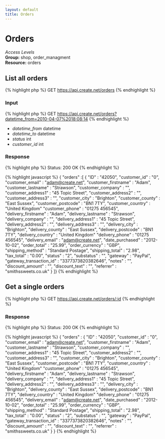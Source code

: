 ```yaml
---
layout: default
title: Orders
---
```


Orders
=============

*Access Levels*    
__Group:__ shop, order_managment     
__Resource:__ orders

List all orders
-------------------

{% highlight php %}
GET 	https://api.create.net/orders
{% endhighlight %}

### Input

{% highlight php %}
GET 	https://api.create.net/orders?datetime_from=2010-04-07%2018:08:14
{% endhighlight %}
* *datetime_from* datetime
* *datetime_to* datetime
* *status* int
* *customer_id* int

### Response

{% highlight php %}
Status: 200 OK
{% endhighlight %}

{% highlight javascript %}
{ "orders" :[
	{
		"ID" : "42050",
		"customer_id" : "0",
		"customer_email" : "adam@create.net",
		"customer_firstname" : "Adam",
		"customer_lastname" : "Strawson",
		"customer_company" : "",
		"customer_address1" : "45 Topic Street",
		"customer_address2" : "",
		"customer_address3" : "",
		"customer_city" : "Brighton",
		"customer_county" : "East Sussex",
		"customer_postcode" : "BN1 7TY",
		"customer_country" : "United Kingdom"
		"customer_phone" : "01275 456545",
		"delivery_firstname" : "Adam",
		"delivery_lastname" : "Strawson",
		"delivery_company" : "",
		"delivery_address1" : "45 Topic Street",
		"delivery_address2" : "",
		"delivery_address3" : "",
		"delivery_city" : "Brighton",
		"delivery_county" : "East Sussex",
		"delivery_postcode" : "BN1 7TY",
		"delivery_country" : "United Kingdom"
		"delivery_phone" : "01275 456545",
		"delivery_email" : "adam@create.net",
		"date_purchased" : "2012-10-02",
		"order_total" : "25.99",
		"order_currency" : "GBP",
		"shipping_method" : "Standard Postage",
		"shipping_total" : "2.98",
		"tax_total" : "0.00",
		"status" : "2",
		"substatus" : "",
		"gateway" : "PayPal",
		"gateway_transaction_id" : "3377373820382646",
		"notes" : "",
		"discount_amount" : "",
		"discount_text" : "",
		"referrer" : "smithssweets.co.uk"
	}
]}
{% endhighlight %}

Get a single orders
-------------------------

{% highlight php %}
GET 	https://api.create.net/orders/:id
{% endhighlight %}

### Response

{% highlight php %}
Status: 200 OK
{% endhighlight %}

{% highlight javascript %}
{ "orders" :
	{
		"ID" : "42050",
		"customer_id" : "0",
		"customer_email" : "adam@create.net",
		"customer_firstname" : "Adam",
		"customer_lastname" : "Strawson",
		"customer_company" : "",
		"customer_address1" : "45 Topic Street",
		"customer_address2" : "",
		"customer_address3" : "",
		"customer_city" : "Brighton",
		"customer_county" : "East Sussex",
		"customer_postcode" : "BN1 7TY",
		"customer_country" : "United Kingdom"
		"customer_phone" : "01275 456545",
		"delivery_firstname" : "Adam",
		"delivery_lastname" : "Strawson",
		"delivery_company" : "",
		"delivery_address1" : "45 Topic Street",
		"delivery_address2" : "",
		"delivery_address3" : "",
		"delivery_city" : "Brighton",
		"delivery_county" : "East Sussex",
		"delivery_postcode" : "BN1 7TY",
		"delivery_country" : "United Kingdom"
		"delivery_phone" : "01275 456545",
		"delivery_email" : "adam@create.net",
		"date_purchased" : "2012-10-02",
		"order_total" : "25.99",
		"order_currency" : "GBP",
		"shipping_method" : "Standard Postage",
		"shipping_total" : "2.98",
		"tax_total" : "0.00",
		"status" : "2",
		"substatus" : "",
		"gateway" : "PayPal",
		"gateway_transaction_id" : "3377373820382646",
		"notes" : "",
		"discount_amount" : "",
		"discount_text" : "",
		"referrer" : "smithssweets.co.uk"
	}
}
{% endhighlight %}